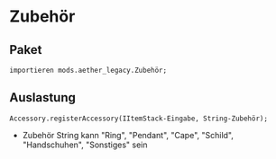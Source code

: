 # Zubehör

## Paket

```zenscript
importieren mods.aether_legacy.Zubehör;
```
## Auslastung

```zenscript
Accessory.registerAccessory(IItemStack-Eingabe, String-Zubehör);
```
- Zubehör String kann "Ring", "Pendant", "Cape", "Schild", "Handschuhen", "Sonstiges" sein